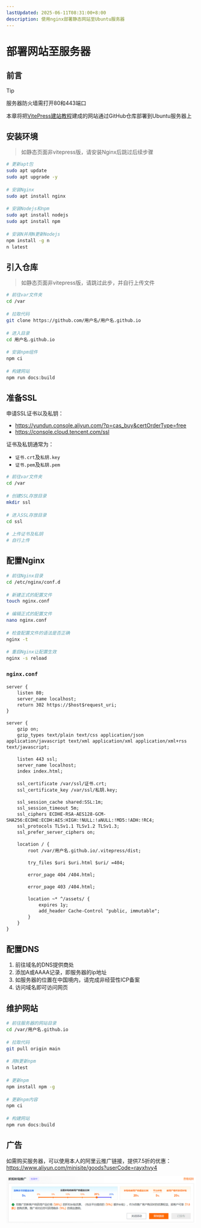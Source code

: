 ```yaml
---
lastUpdated: 2025-06-11T08:31:00+8:00
description: 使用nginx部署静态网站至Ubuntu服务器
---
```


# 部署网站至服务器

## 前言

> [!TIP]
> 服务器防火墙需打开80和443端口

本章将把[VitePress建站教程](/VitePress/)建成的网站通过GitHub仓库部署到Ubuntu服务器上

## 安装环境

> 如静态页面非vitepress版，请安装Nginx后跳过后续步骤

```bash
# 更新apt包
sudo apt update
sudo apt upgrade -y

# 安装Nginx
sudo apt install nginx

# 安装Nodejs和npm
sudo apt install nodejs
sudo apt install npm

# 安装N并用N更新Nodejs
npm install -g n
n latest
```

## 引入仓库

> 如静态页面非vitepress版，请跳过此步，并自行上传文件

```bash
# 前往var文件夹
cd /var

# 拉取代码
git clone https://github.com/用户名/用户名.github.io

# 进入目录
cd 用户名.github.io

# 安装npm组件
npm ci

# 构建网站
npm run docs:build
```

## 准备SSL

申请SSL证书以及私钥：

- <https://yundun.console.aliyun.com/?p=cas_buy&certOrderType=free>
- <https://console.cloud.tencent.com/ssl>

证书及私钥通常为：

- `证书.crt`及`私钥.key`
- `证书.pem`及`私钥.pem`

```bash
# 前往var文件夹
cd /var

# 创建SSL存放目录
mkdir ssl

# 进入SSL存放目录
cd ssl

# 上传证书及私钥
# 自行上传
```

## 配置Nginx

```bash
# 前往Nginx目录
cd /etc/nginx/conf.d

# 新建正式的配置文件
touch nginx.conf

# 编辑正式的配置文件
nano nginx.conf

# 检查配置文件的语法是否正确
nginx -t

# 重启Nginx让配置生效
nginx -s reload
```

### `nginx.conf`

```nginx{15,16,25}
server {
    listen 80;
    server_name localhost;
    return 302 https://$host$request_uri;
}

server {
    gzip on;
    gzip_types text/plain text/css application/json application/javascript text/xml application/xml application/xml+rss text/javascript;

    listen 443 ssl;
    server_name localhost;
    index index.html;

    ssl_certificate /var/ssl/证书.crt;
    ssl_certificate_key /var/ssl/私钥.key;

    ssl_session_cache shared:SSL:1m;
    ssl_session_timeout 5m;
    ssl_ciphers ECDHE-RSA-AES128-GCM-SHA256:ECDHE:ECDH:AES:HIGH:!NULL:!aNULL:!MD5:!ADH:!RC4;
    ssl_protocols TLSv1.1 TLSv1.2 TLSv1.3;
    ssl_prefer_server_ciphers on;

    location / {
        root /var/用户名.github.io/.vitepress/dist;

        try_files $uri $uri.html $uri/ =404;

        error_page 404 /404.html;

        error_page 403 /404.html;

        location ~* ^/assets/ {
            expires 1y;
            add_header Cache-Control "public, immutable";
        }
    }
}
```

## 配置DNS

1. 前往域名的DNS提供商处
2. 添加A或AAAA记录，即服务器的ip地址
3. 如服务器的位置在中国境内，请完成非经营性ICP备案
4. 访问域名即可访问网页

## 维护网站

```bash
# 前往服务器的网站目录
cd /var/用户名.github.io

# 拉取代码
git pull origin main

# 用N更新npm
n latest

# 更新npm
npm install npm -g

# 更新npm内容
npm ci

# 构建网站
npm run docs:build
```

## 广告

如需购买服务器，可以使用本人的阿里云推广链接，提供7.5折的优惠：<https://www.aliyun.com/minisite/goods?userCode=rayxhvy4>

![ad](ad.png)
